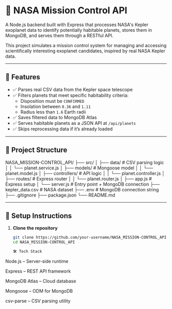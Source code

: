 # 🚀 NASA Mission Control API

A Node.js backend built with Express that processes NASA's Kepler exoplanet data to identify potentially habitable planets, stores them in MongoDB, and serves them through a RESTful API.

This project simulates a mission control system for managing and accessing scientifically interesting exoplanet candidates, inspired by real NASA Kepler data.

---

## 🌟 Features

- ✅ Parses real CSV data from the Kepler space telescope
- ✅ Filters planets that meet specific habitability criteria:
  - Disposition must be `CONFIRMED`
  - Insolation between `0.36` and `1.11`
  - Radius less than `1.6` Earth radii
- ✅ Saves filtered data to MongoDB Atlas
- ✅ Serves habitable planets as a JSON API at `/api/planets`
- ✅ Skips reprocessing data if it’s already loaded

---

## 🧠 Project Structure

NASA_MISSION-CONTROL_API/
├── src/
│ ├── data/ # CSV parsing logic
│ │ └── planet.service.js
│ ├── models/ # Mongoose model
│ │ └── planet.model.js
│ ├── controllers/ # API logic
│ │ └── planet.controller.js
│ ├── routes/ # Express router
│ │ └── planet.router.js
│ ├── app.js # Express setup
│ └── server.js # Entry point + MongoDB connection
├── kepler_data.csv # NASA dataset
├── .env # MongoDB connection string
├── .gitignore
├── package.json
└── README.md


---

## 🔧 Setup Instructions

1. **Clone the repository**
   ```bash
   git clone https://github.com/your-username/NASA_MISSION-CONTROL_API.git
   cd NASA_MISSION-CONTROL_API

   🛠️ Tech Stack
Node.js – Server-side runtime

Express – REST API framework

MongoDB Atlas – Cloud database

Mongoose – ODM for MongoDB

csv-parse – CSV parsing utility

